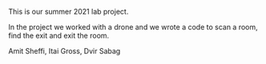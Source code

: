 This is our summer 2021 lab project.

In the project we worked with a drone and we wrote a code to scan a room, find the exit and exit the room.

Amit Sheffi, Itai Gross, Dvir Sabag
